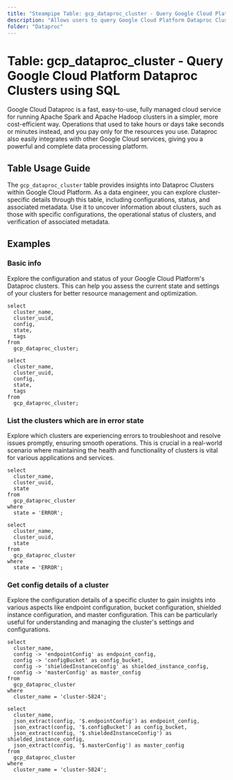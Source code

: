 ```yaml
---
title: "Steampipe Table: gcp_dataproc_cluster - Query Google Cloud Platform Dataproc Clusters using SQL"
description: "Allows users to query Google Cloud Platform Dataproc Clusters, providing insights into cluster configurations, status, and associated metadata."
folder: "Dataproc"
---
```


# Table: gcp_dataproc_cluster - Query Google Cloud Platform Dataproc Clusters using SQL

Google Cloud Dataproc is a fast, easy-to-use, fully managed cloud service for running Apache Spark and Apache Hadoop clusters in a simpler, more cost-efficient way. Operations that used to take hours or days take seconds or minutes instead, and you pay only for the resources you use. Dataproc also easily integrates with other Google Cloud services, giving you a powerful and complete data processing platform.

## Table Usage Guide

The `gcp_dataproc_cluster` table provides insights into Dataproc Clusters within Google Cloud Platform. As a data engineer, you can explore cluster-specific details through this table, including configurations, status, and associated metadata. Use it to uncover information about clusters, such as those with specific configurations, the operational status of clusters, and verification of associated metadata.

## Examples

### Basic info
Explore the configuration and status of your Google Cloud Platform's Dataproc clusters. This can help you assess the current state and settings of your clusters for better resource management and optimization.

```sql+postgres
select
  cluster_name,
  cluster_uuid,
  config,
  state,
  tags
from
  gcp_dataproc_cluster;
```

```sql+sqlite
select
  cluster_name,
  cluster_uuid,
  config,
  state,
  tags
from
  gcp_dataproc_cluster;
```

### List the clusters which are in error state
Explore which clusters are experiencing errors to troubleshoot and resolve issues promptly, ensuring smooth operations. This is crucial in a real-world scenario where maintaining the health and functionality of clusters is vital for various applications and services.

```sql+postgres
select
  cluster_name,
  cluster_uuid,
  state
from
  gcp_dataproc_cluster
where
  state = 'ERROR';
```

```sql+sqlite
select
  cluster_name,
  cluster_uuid,
  state
from
  gcp_dataproc_cluster
where
  state = 'ERROR';
```

### Get config details of a cluster
Explore the configuration details of a specific cluster to gain insights into various aspects like endpoint configuration, bucket configuration, shielded instance configuration, and master configuration. This can be particularly useful for understanding and managing the cluster's settings and configurations.

```sql+postgres
select
  cluster_name,
  config -> 'endpointConfig' as endpoint_config,
  config -> 'configBucket' as config_bucket,
  config -> 'shieldedInstanceConfig' as shielded_instance_config,
  config -> 'masterConfig' as master_config
from
  gcp_dataproc_cluster
where
  cluster_name = 'cluster-5824';
```

```sql+sqlite
select
  cluster_name,
  json_extract(config, '$.endpointConfig') as endpoint_config,
  json_extract(config, '$.configBucket') as config_bucket,
  json_extract(config, '$.shieldedInstanceConfig') as shielded_instance_config,
  json_extract(config, '$.masterConfig') as master_config
from
  gcp_dataproc_cluster
where
  cluster_name = 'cluster-5824';
```